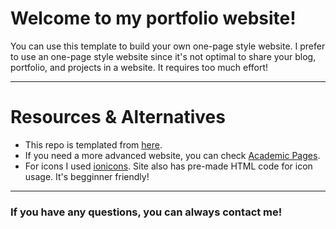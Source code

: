 # Welcome to my portfolio website!

You can use this template to build your own one-page style website. I prefer to use an one-page style website since it's not optimal to share your blog, portfolio, and projects in a website. It requires too much effort!

---
# Resources & Alternatives
- This repo is templated from [here](https://github.com/timothygebhard/minimal-academic-website).
- If you need a more advanced website, you can check [Academic Pages](https://academicpages.github.io/).
- For icons I used [ionicons](https://ionic.io/ionicons). Site also has pre-made HTML code for icon usage. It's begginner friendly!

---
### If you have any questions, you can always contact me!
